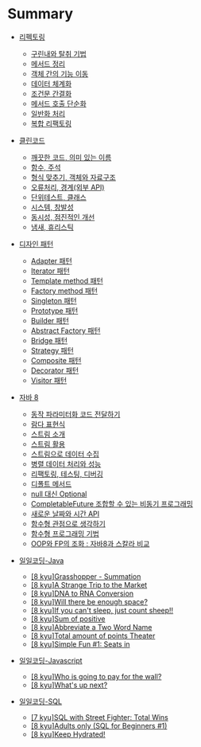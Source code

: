 Summary
=======

-	[리펙토링](Refactoring/README.md)
	-	[구린내와 탈취 기법](Refactoring/burning-and-deodorizing-techniques.md)
	-	[메서드 정리](Refactoring/method-cleanup.md)
	-	[객체 간의 기능 이동](Refactoring/moving-functionality-between-objects.md)
	-	[데이터 체계화](Refactoring/organize-your-data.md)
	-	[조건문 간결화](Refactoring/concise-conditionals.md)
	-	[메서드 호출 단순화](Refactoring/simplifying-method-calls.md)
	-	[일반화 처리](Refactoring/generalization-processing.md)
	-	[복합 리팩토링](Refactoring/complex-refactoring.md)
-	[클린코드](Clean-Code/README.md)
	-	[깨끗한 코드, 의미 있는 이름](Clean-Code/clean-code-and-meaningful-names.md)
	-	[함수, 주석](Clean-Code/functions-and-annotations.md)
	-	[형식 맞추기, 객체와 자료구조](Clean-Code/matching-types-and-objects-and-data-structures.md)
	-	[오류처리, 경계(외부 API)](Clean-Code/error-handling-and-bounds.md)
	-	[단위테스트, 클래스](Clean-Code/unit-tests-and-classes.md)
	-	[시스템, 창발성](Clean-Code/system-and-emergence.md)
	-	[동시성, 점진적인 개선](Clean-Code/concurrency-and-incremental-improvements.md)
	-	[냄새, 휴리스틱](Clean-Code/odor-and-heuristics.md)
-	[디자인 패턴](design-pattern/README.md)
	-	[Adapter 패턴](design-pattern/Adapter-pattern.md)
	-	[Iterator 패턴](design-pattern/Iterator-pattern.md)
	-	[Template method 패턴](design-pattern/Template-method-pattern.md)
	-	[Factory method 패턴](design-pattern/Factory-method-pattern.md)
	-	[Singleton 패턴](design-pattern/Singleton-pattern.md)
	-	[Prototype 패턴](design-pattern/Prototype-pattern.md)
	-	[Builder 패턴](design-pattern/Builder-pattern.md)
	-	[Abstract Factory 패턴](design-pattern/Abstract-Factory-pattern.md)
	-	[Bridge 패턴](design-pattern/Bridge-pattern.md)
	-	[Strategy 패턴](design-pattern/Strategy-pattern.md)
	-	[Composite 패턴](design-pattern/Composite-pattern.md)
	-	[Decorator 패턴](design-pattern/Decorator-pattern.md)
	-	[Visitor 패턴](design-pattern/Visitor-pattern.md)
-	[자바 8](Java8/README.md)
	-	[동작 파라미터화 코드 전달하기](Java8/Passing-the-behavior-parameterization-code.md)
	-	[람다 표현식](Java8/Lambda-representation.md)
	-	[스트림 소개](Java8/Introduction-to-streams.md)
	-	[스트림 활용](Java8/Stream-utilization.md)
	-	[스트림으로 데이터 수집](Java8/Gathering-data-into-streams.md)
	-	[병렬 데이터 처리와 성능](Java8/Parallel-data-processing-and-performance.md)
	-	[리팩토링, 테스팅, 디버깅](Java8/Refactoring-and-testing-and-debugging.md)
	-	[디폴트 메서드](Java8/Default-Method.md)
	-	[null 대신 Optional](Java8/Optional-instead-of-null.md)
	-	[CompletableFuture 조합할 수 있는 비동기 프로그래밍](Java8/CompletableFuture.md)
	-	[새로운 날짜와 시간 API](Java8/New-Date-and-Time-API.md)
	-	[함수형 관점으로 생각하기](Java8/Think-of-it-as-a-functional.md)
	-	[함수형 프로그래밍 기법](Java8/Functional-Programming-Techniques.md)
	-	[OOP와 FP의 조화 : 자바8과 스칼라 비교](Java8/Java8-vs-Scala.md)
-	[일일코딩-Java](Daily-Coding-Java/README.md)

	-	[[8 kyu]Grasshopper - Summation](Daily-Coding-Java/grasshopper-summation.md)
	-	[[8 kyu]A Strange Trip to the Market](Daily-Coding-Java/a-strange-trip-to-the-market.md)
	-	[[8 kyu]DNA to RNA Conversion](Daily-Coding-Java/dna-to-rna-conversion.md)
	-	[[8 kyu]Will there be enough space?](Daily-Coding-Java/will-there-be-enough-space.md)
	-	[[8 kyu]If you can't sleep, just count sheep!!](Daily-Coding-Java/if-you-cant-sleep-just-count-sheep.md)
	-	[[8 kyu]Sum of positive](Daily-Coding-Java/Sum-of-positive.md)
	-	[[8 kyu]Abbreviate a Two Word Name](Daily-Coding-Java/Abbreviate-a-Two-Word-Name.md)
	-	[[8 kyu]Total amount of points Theater](Daily-Coding-Java/Total-amount-of-points.md)
	-	[[8 kyu]Simple Fun #1: Seats in](Daily-Coding-Java/Simple-Fun-Seats-in.md)

-	[일일코딩-Javascript](Daily-Coding-Javascript/README.md)

	-	[[8 kyu]Who is going to pay for the wall?](Daily-Coding-Javascript/Who-is-going-to-pay-for-the-wall.md)
	-	[[8 kyu]What's up next?](Daily-Coding-Javascript/What's-up-next.md)

-	[일일코딩-SQL](Daily-Coding-SQL/README.md)

	-	[[7 kyu]SQL with Street Fighter: Total Wins](Daily-Coding-SQL/sql-with-street-fighter-total-wins.md)
	-	[[8 kyu]Adults only (SQL for Beginners #1)](Daily-Coding-SQL/adults-only-sql-for-beginners-number-1.md)
	-	[[8 kyu]Keep Hydrated!](Daily-Coding-SQL/Keep-Hydrated.md)
